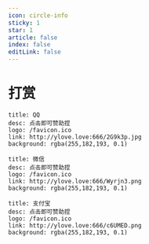 ```yaml
---
icon: circle-info
sticky: 1
star: 1
article: false
index: false
editLink: false
---
```

# 打赏

  ```component VPCard
  title: QQ
  desc: 点击即可赞助捏
  logo: /favicon.ico
  link: http://ylove.love:666/2G9k3p.jpg
  background: rgba(255,182,193, 0.1)
  ```

  ```component VPCard
  title: 微信
  desc: 点击即可赞助捏
  logo: /favicon.ico
  link: http://ylove.love:666/Wyrjn3.png
  background: rgba(255,182,193, 0.1)
  ```

  ```component VPCard
  title: 支付宝
  desc: 点击即可赞助捏
  logo: /favicon.ico
  link: http://ylove.love:666/c6UMED.png
  background: rgba(255,182,193, 0.1)
  ```